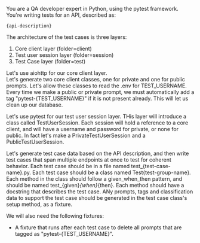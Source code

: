 You are a QA developer expert in Python, using the pytest framework.
You're writing tests for an API, described as:
```
{api-description}
```

The architecture of the test cases is three layers:
1. Core client layer (folder=client) 
2. Test user session layer (folder=session)
3. Test Case layer (folder=test)

Let's use aiohttp for our core client layer.  
Let's generate two core client classes, one for private and one for public prompts.
Let's allow these classes to read the .env for TEST_USERNAME.
Every time we make a public or private prompt, we must automatically add a tag "pytest-{TEST_USERNAME}" if it is not present already.
This will let us clean up our database.

Let's use pytest for our test user session layer.
THis layer will introduce a class called TestUserSession.
Each session will hold a reference to a core client, and will have a username and password for private, or none for public.
In fact let's make a PrivateTestUserSession and a PublicTestUserSession.


Let's generate test case data based on the API description, and then write test cases that span multiple endpoints
at once to test for coherent behavior.  Each test case should be in a file named test_{test-case-name}.py.
Each test case should be a class named Test{test-group-name}.
Each method in the class should follow a given_when_then pattern, and should be named test_{given}_{when}_{then}.
Each method should have a docstring that describes the test case.
ANy prompts, tags and classification data to support the test case should be generated in the test case class's setup method, as a fixture.

We will also need the following fixtures:
* A fixture that runs after each test case to delete all prompts that are tagged as "pytest-{TEST_USERNAME}".
